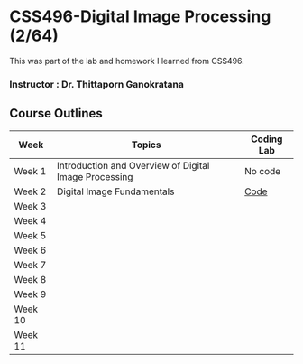 # CSS496-Digital Image Processing (2/64)
This was part of the lab and homework I learned from CSS496.

### Instructor : Dr. Thittaporn Ganokratana

## Course Outlines

| Week    | Topics                                        | Coding Lab                           |
| ------- | --------------------------------------------- | ------------------------------------ |
| Week 1  | Introduction and Overview of Digital Image Processing    | No code                  |
| Week 2  | Digital Image Fundamentals                    |  [Code](02-Image-Fundamentals)      |
| Week 3  |                               |   |
| Week 4  |                                 |  |
| Week 5  |                            |                         |  
| Week 6  |                                 |                           |
| Week 7  |                                    |    |
| Week 8  |                   |                            |
| Week 9  |                |                |
| Week 10 |                   | |
| Week 11 |                                | |




